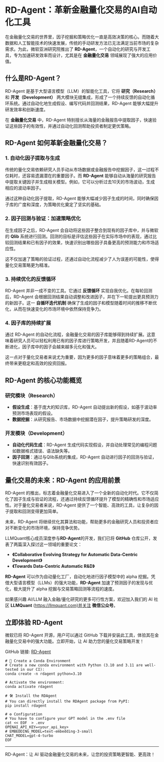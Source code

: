 # RD-Agent：革新金融量化交易的AI自动化工具

在金融量化交易的世界里，因子挖掘和策略优化一直是高效决策的核心。而随着大数据和人工智能技术的快速发展，传统的手动研发方法已无法满足当前市场的复杂需求。为此，微软亚洲研究院推出了 **RD-Agent**，一个自动化的研究与开发工具，专为加速研发效率而设计，尤其是在 **金融量化交易** 领域展现了强大的应用价值。

## 什么是RD-Agent？

RD-Agent 是基于大型语言模型（LLM）的智能化工具，它将 **研究（Research）** 和 **开发（Development）** 两大模块无缝集成，形成了一个持续反馈的自动化循环系统。通过自动化地生成假设、编写代码并回测结果，RD-Agent 能够大幅提升研发效率和创新速度。

在 **金融量化交易** 中，RD-Agent 特别擅长从海量的金融报告中提取因子，快速验证这些因子的有效性，并通过自动化回测帮助投资者制定更优策略。

## RD-Agent 如何革新金融量化交易？

### 1. 自动化因子提取与生成

传统的量化交易依赖研究人员手动从市场数据或金融报告中挖掘因子，这一过程不仅耗时，还容易遗漏潜在的重要因子。而 **RD-Agent** 能够自动从海量的研究报告中提取关键因子并生成相关模型。例如，它可以分析过去10天的市场波动，生成相应的波动率因子。

通过这种自动化因子提取，RD-Agent 能够大幅减少因子生成的时间，同时确保因子库的广度和深度，为策略优化奠定了坚实的基础。

### 2. 因子回测与验证：加速策略优化

在生成因子之后，RD-Agent 会自动将这些因子整合到现有的因子库中，并与微软的 **Qlib** 系统进行回测。回测的目标是评估这些因子在实际市场中的表现，通过比较回测结果和已有因子的效果，快速识别出哪些因子具备更高的预测能力和市场适应性。

这不仅加速了策略的验证过程，还通过自动化流程减少了人为误差的可能性，使得量化交易策略更为精准。

### 3. 持续优化的反馈循环

RD-Agent 并非一成不变的工具。它通过 **反馈循环** 实现自我优化。在每轮回测后，RD-Agent 会根据回测结果自动调整和改进因子，并在下一轮提出更具预测力的新因子。这一 **自循环迭代机制** 确保了生成的因子和模型随着时间的推移不断优化，从而在快速变化的市场环境中依然保持竞争力。

### 4. 因子库的持续扩展

通过 RD-Agent 的自动化流程，金融量化交易的因子库能够得到持续扩展。这意味着研究人员可以轻松利用已有的因子库进行策略开发，并且随着RD-Agent的不断进化，因子库中的因子会越来越多元化和强大。

这一点对于量化交易者来说尤为重要，因为更多的因子意味着更多的策略组合，最终带来更稳定和高效的投资回报。

## RD-Agent 的核心功能概览

### 研究模块（Research）

- **假设生成**：基于庞大的知识库，RD-Agent 自动提出新的假设，如基于波动率预测市场表现的假设。
- **数据挖掘**：从研究报告、市场数据中挖掘潜在因子，提升策略研发的深度。

### 开发模块（Development）

- **自动化代码生成**：RD-Agent 生成代码实现假设，并自动处理常见的编程问题如数据格式错误、语法缺失等。
- **因子回测**：通过与Qlib系统的集成，RD-Agent 自动进行因子的回测与验证，快速识别有效因子。

## 量化交易的未来：RD-Agent 的应用前景

RD-Agent 的推出，标志着金融量化交易进入了一个全新的自动化时代。它不仅简化了因子生成与验证的流程，还通过持续反馈循环提升了模型的精确性和市场适应性。对于量化交易者来说，RD-Agent 提供了一个智能、高效的工具，让复杂的因子提取和回测变得更加简单。

未来，RD-Agent 将继续优化其算法和功能，帮助更多的金融研究人员和投资者应对不断变化的市场环境，保持竞争优势。

LLMQuant核心成员深度参与**RD-Agent**的开发，我们已将 **GitHub** 仓库公开，发表了两篇深入探讨这一领域的重要论文：

- **《Collaborative Evolving Strategy for Automatic Data-Centric Development》**
- **《Towards Data-Centric Automatic R&D》**

**RD-Agent** 可以作为自动量化工厂，自动化地进行因子模型中的 alpha 挖掘。凭借大型语言模型（LLMs）的强大功能，**RD-Agent** 加速了预测因子的发现与优化，极大提升了 alpha 挖掘与交易策略回测等流程的速度。

如果感兴趣 AI/LLM 融入金融/量化研究的更多可行性方案，欢迎加入我们的 AI 社区 **LLMQuant** (<https://llmquant.com)并关注> **微信公众号**。

## 立即体验 RD-Agent

微软已将 RD-Agent 开源，用户可以通过 GitHub 下载并安装此工具，体验其在金融量化交易中的强大功能。立即开始，让 AI 助力您的量化交易策略开发！

GitHub 链接: [RD-Agent](https://github.com/microsoft/RD-Agent)

```
# 🐍 Create a Conda Environment
# Create a new conda environment with Python (3.10 and 3.11 are well-tested in our CI):
conda create -n rdagent python=3.10

# Activate the environment:
conda activate rdagent

# 🛠️ Install the RDAgent
# You can directly install the RDAgent package from PyPI:
pip install rdagent

# ⚙️ Configuration
# You have to configure your GPT model in the .env file
cat << EOF  > .env
OPENAI_API_KEY=<your_api_key>
# EMBEDDING_MODEL=text-embedding-3-small
CHAT_MODEL=gpt-4-turbo
EOF

```

---

RD-Agent：让 AI 驱动金融量化交易的未来，让您的投资策略更智能、更高效！
